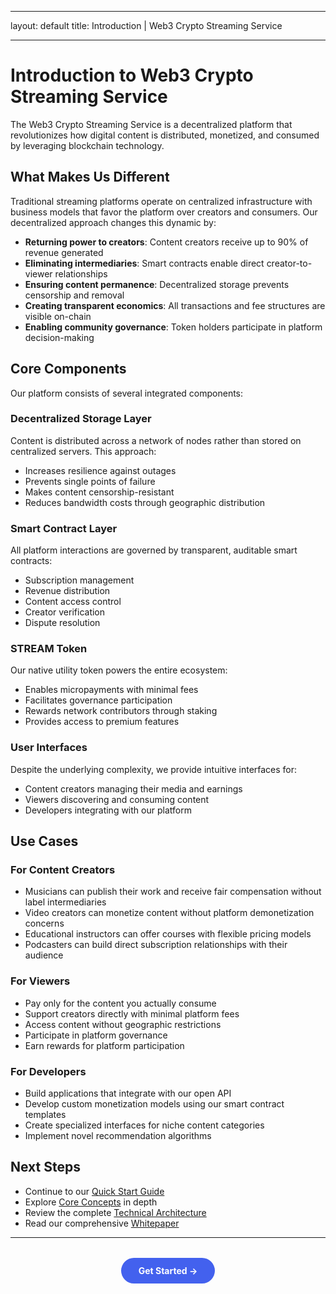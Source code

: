 - --
layout: default
title: Introduction | Web3 Crypto Streaming Service
- --

# Introduction to Web3 Crypto Streaming Service

The Web3 Crypto Streaming Service is a decentralized platform that revolutionizes how digital content is distributed, monetized, and consumed by leveraging blockchain technology.

## What Makes Us Different

Traditional streaming platforms operate on centralized infrastructure with business models that favor the platform over creators and consumers. Our decentralized approach changes this dynamic by:

- **Returning power to creators**: Content creators receive up to 90% of revenue generated
- **Eliminating intermediaries**: Smart contracts enable direct creator-to-viewer relationships
- **Ensuring content permanence**: Decentralized storage prevents censorship and removal
- **Creating transparent economics**: All transactions and fee structures are visible on-chain
- **Enabling community governance**: Token holders participate in platform decision-making

## Core Components

Our platform consists of several integrated components:

### Decentralized Storage Layer

Content is distributed across a network of nodes rather than stored on centralized servers. This approach:
- Increases resilience against outages
- Prevents single points of failure
- Makes content censorship-resistant
- Reduces bandwidth costs through geographic distribution

### Smart Contract Layer

All platform interactions are governed by transparent, auditable smart contracts:
- Subscription management
- Revenue distribution
- Content access control
- Creator verification
- Dispute resolution

### STREAM Token

Our native utility token powers the entire ecosystem:
- Enables micropayments with minimal fees
- Facilitates governance participation
- Rewards network contributors through staking
- Provides access to premium features

### User Interfaces

Despite the underlying complexity, we provide intuitive interfaces for:
- Content creators managing their media and earnings
- Viewers discovering and consuming content
- Developers integrating with our platform

## Use Cases

### For Content Creators

- Musicians can publish their work and receive fair compensation without label intermediaries
- Video creators can monetize content without platform demonetization concerns
- Educational instructors can offer courses with flexible pricing models
- Podcasters can build direct subscription relationships with their audience

### For Viewers

- Pay only for the content you actually consume
- Support creators directly with minimal platform fees
- Access content without geographic restrictions
- Participate in platform governance
- Earn rewards for platform participation

### For Developers

- Build applications that integrate with our open API
- Develop custom monetization models using our smart contract templates
- Create specialized interfaces for niche content categories
- Implement novel recommendation algorithms

## Next Steps

- Continue to our [Quick Start Guide](../root/quickstart)
- Explore [Core Concepts](../root/concepts) in depth
- Review the complete [Technical Architecture](../tech.architecture)
- Read our comprehensive [Whitepaper](/whitepaper/web3-streaming-service-whitepaper)

- --

<div style="text-align: center; margin-top: 2rem;">
  <a href="../root/quickstart" style="display: inline-block; background: #4361ee; color: white; padding: 12px 28px; border-radius: 50px; text-decoration: none; font-weight: bold;">Get Started →</a>
</div>


